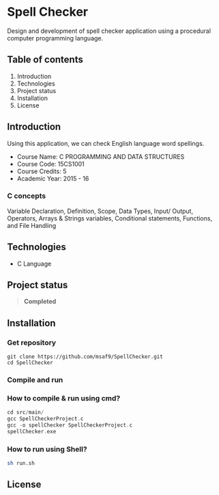 # Spell Checker
Design and development of spell checker application using a procedural computer programming language.

## Table of contents
1. Introduction
2. Technologies
3. Project status
4. Installation
5. License

## Introduction
Using this application, we can check English language word spellings.

- Course Name: C PROGRAMMING AND DATA STRUCTURES
- Course Code: 15CS1001
- Course Credits: 5
- Academic Year: 2015 - 16

### C concepts 
Variable Declaration, Definition, Scope, Data Types, Input/ Output, Operators, Arrays & Strings variables, Conditional statements, Functions, and File Handling

## Technologies
- C Language

## Project status
> **Completed**

## Installation
### Get repository
```git
git clone https://github.com/msaf9/SpellChecker.git
cd SpellChecker
```

### Compile and run
### How to compile & run using cmd?
```c
cd src/main/
gcc SpellCheckerProject.c
gcc -o spellChecker SpellCheckerProject.c
spellChecker.exe
```
### How to run using Shell?
```sh
sh run.sh
```

## License
